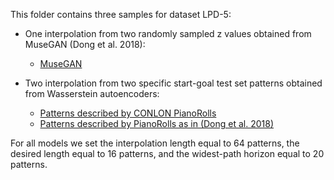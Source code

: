This folder contains three samples for dataset LPD-5:

- One interpolation from two randomly sampled z values obtained from MuseGAN (Dong et al. 2018):

  - [MuseGAN](./MuseGAN_interpolation_from_random_to_random.mp3)

- Two interpolation from two specific start-goal test set patterns obtained from Wasserstein autoencoders:

  - [Patterns described by CONLON PianoRolls](./WAE_PRC_interpolation_from_91447_to_69987.mp3)
  - [Patterns described by PianoRolls as in (Dong et al. 2018)](./WAE_PR_interpolation_from_91447_to_69987.mp3)

For all models we set the interpolation length equal to 64 patterns, the desired length equal to 16 patterns, and the widest-path horizon equal to 20 patterns.
